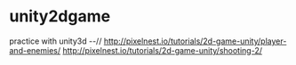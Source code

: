unity2dgame
===========

practice with unity3d --//
http://pixelnest.io/tutorials/2d-game-unity/player-and-enemies/
http://pixelnest.io/tutorials/2d-game-unity/shooting-2/
